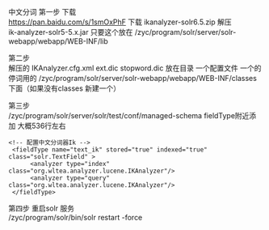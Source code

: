  中文分词
第一步  下载  
   https://pan.baidu.com/s/1smOxPhF   下载 ikanalyzer-solr6.5.zip   解压   
   ik-analyzer-solr5-5.x.jar 只要这个放在  /zyc/program/solr/server/solr-webapp/webapp/WEB-INF/lib
  
  第二步  
  解压的 IKAnalyzer.cfg.xml  ext.dic stopword.dic 放在目录 一个配置文件 一个的停词用的
   /zyc/program/solr/server/solr-webapp/webapp/WEB-INF/classes    下面（如果没有classes 新建一个）

 第三步     
  /zyc/program/solr/server/solr/test/conf/managed-schema   fieldType附近添加 大概536行左右
  
	<!-- 配置中文分词器Ik -->
     <fieldType name="text_ik" stored="true" indexed="true" class="solr.TextField" >
          <analyzer type="index" class="org.wltea.analyzer.lucene.IKAnalyzer"/>
          <analyzer type="query" class="org.wltea.analyzer.lucene.IKAnalyzer"/>
     </fieldType>

 第四步  重启solr 服务  
    /zyc/program/solr/bin/solr restart -force
  
  